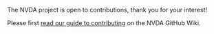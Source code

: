 The NVDA project is open to contributions, thank you for your interest!

Please first [read our guide to contributing](https://github.com/nvaccess/nvda/wiki/Contributing) on the NVDA
GitHub Wiki.
